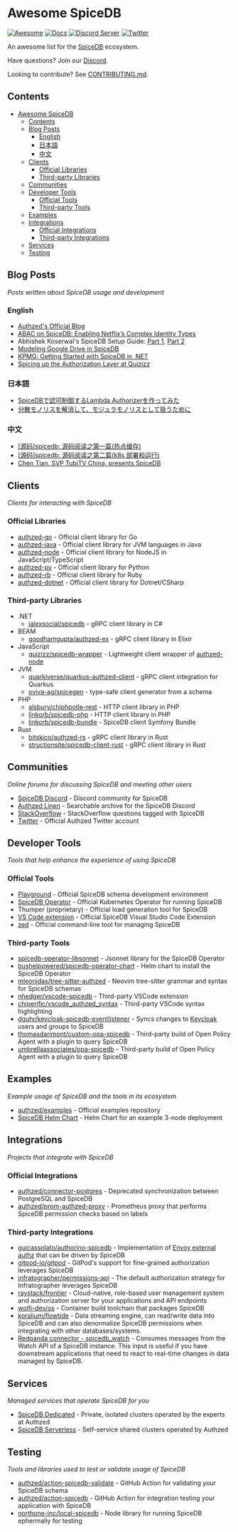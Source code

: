 # Awesome SpiceDB

[![Awesome](https://awesome.re/badge-flat2.svg)](https://awesome.re)
[![Docs](https://img.shields.io/badge/docs-authzed.com-%234B4B6C "Authzed Documentation")](https://docs.authzed.com)
[![Discord Server](https://img.shields.io/discord/844600078504951838?color=7289da&logo=discord "Discord Server")](https://discord.gg/jTysUaxXzM)
[![Twitter](https://img.shields.io/badge/twitter-%40authzed-1D8EEE?logo=twitter "@authzed on Twitter")](https://twitter.com/authzed)

An awesome list for the [SpiceDB] ecosystem.

Have questions? Join our [Discord].

Looking to contribute? See [CONTRIBUTING.md].

[SpiceDB]: https://github.com/authzed/spicedb
[Discord]: https://authzed.com/discord
[CONTRIBUTING.md]: https://github.com/authzed/spicedb/blob/main/CONTRIBUTING.md

## Contents

- [Awesome SpiceDB](#awesome-spicedb)
  - [Contents](#contents)
  - [Blog Posts](#blog-posts)
    - [English](#english)
    - [日本語](#日本語)
    - [中文](#中文) 
  - [Clients](#clients)
    - [Official Libraries](#official-libraries)
    - [Third-party Libraries](#third-party-libraries)
  - [Communities](#communities)
  - [Developer Tools](#developer-tools)
    - [Official Tools](#official-tools)
    - [Third-party Tools](#third-party-tools)
  - [Examples](#examples)
  - [Integrations](#integrations)
    - [Official Integrations](#official-integrations)
    - [Third-party Integrations](#third-party-integrations)
  - [Services](#services)
  - [Testing](#testing)

## Blog Posts

_Posts written about SpiceDB usage and development_

### English

- [Authzed's Official Blog](https://authzed.com/blog)
- [ABAC on SpiceDB: Enabling Netflix’s Complex Identity Types](https://netflixtechblog.com/abac-on-spicedb-enabling-netflixs-complex-identity-types-c118f374fa89)
- Abhishek Koserwal's SpiceDB Setup Guide: [Part 1](https://akoserwal.medium.com/a-comprehensive-guide-to-setting-up-spicedb-with-postgresql-and-a-monitoring-stack-b250f31d7775), [Part 2](https://akoserwal.medium.com/part-2-a-comprehensive-guide-to-setting-up-spicedb-operator-with-postgresql-and-a-monitoring-stack-3b3f92e20d77)
- [Modeling Google Drive in SpiceDB](https://www.mbilski.com/posts/fine-grained-authorization-made-easy-modeling-google-drive-in-spicedb)
- [KPMG: Getting Started with SpiceDB in .NET](https://medium.com/kpmg-uk-engineering/getting-started-with-spicedb-in-net-741e353a4d83)
- [Spicing up the Authorization Layer at Quizizz](https://eng.quizizz.com/p/spicing-up-the-authorization-layer)

### 日本語

- [SpiceDBで認可制御するLambda Authorizerを作ってみた](https://zenn.dev/manaty226/articles/96b6b693c6621c)
- [分散モノリスを解消して、モジュラモノリスとして扱うために](https://logmi.jp/tech/articles/329073)

### 中文

- [[源码]spicedb: 源码阅读之第一篇(热点缓存)](https://kylinlingh.github.io/2023/06/28/%E6%BA%90%E7%A0%81-spicedb-%E6%BA%90%E7%A0%81%E9%98%85%E8%AF%BB%E4%B9%8B%E7%AC%AC%E4%B8%80%E7%AF%87-%E7%83%AD%E7%82%B9%E7%BC%93%E5%AD%98/)
- [[源码]spicedb: 源码阅读之第二篇(k8s 部署和运行)](https://kylinlingh.github.io/2023/07/19/%E6%BA%90%E7%A0%81-spicedb-%E6%BA%90%E7%A0%81%E9%98%85%E8%AF%BB%E4%B9%8B%E7%AC%AC%E4%BA%8C%E7%AF%87-k8s-%E9%83%A8%E7%BD%B2/)
- [Chen Tian, SVP TubiTV China, presents SpiceDB](https://zhuanlan.zhihu.com/p/685603356)

## Clients

_Clients for interacting with SpiceDB_

### Official Libraries

- [authzed-go](https://github.com/authzed/authzed-go) - Official client library for Go
- [authzed-java](https://github.com/authzed/authzed-java) - Official client library for JVM languages in Java
- [authzed-node](https://github.com/authzed/authzed-node) - Official client library for NodeJS in JavaScript/TypeScript
- [authzed-py](https://github.com/authzed/authzed-py) - Official client library for Python
- [authzed-rb](https://github.com/authzed/authzed-rb) - Official client library for Ruby
- [authzed-dotnet](https://github.com/authzed/authzed-dotnet) - Official client library for Dotnet/CSharp

### Third-party Libraries

- .NET
  - [jalexsocial/spicedb](https://github.com/JalexSocial/SpiceDb) - gRPC client library in C#
- BEAM
  - [goodhamgupta/authzed-ex](https://github.com/goodhamgupta/authzed_ex) - gRPC client library in Elixir
- JavaScript
  - [quizizz/spicedb-wrapper](https://github.com/quizizz/spicedb-wrapper) - Lightweight client wrapper of [authzed-node](https://github.com/authzed/authzed-node)
- JVM
  - [quarkiverse/quarkus-authzed-client](https://github.com/quarkiverse/quarkus-authzed-client) - gRPC client integration for Quarkus
  - [oviva-ag/spicegen](https://github.com/oviva-ag/spicegen) - type-safe client generator from a schema
- PHP
  - [alsbury/chiphpotle-rest](https://github.com/alsbury/chiphpotle-rest) - HTTP client library in PHP
  - [linkorb/spicedb-php](https://github.com/linkorb/spicedb-php) - HTTP client library in PHP
  - [linkorb/spicedb-bundle](https://github.com/linkorb/spicedb-bundle) - SpiceDB client Symfony Bundle
- Rust
  - [bitskico/authzed-rs](https://github.com/BitskiCo/authzed-rs) - gRPC client library in Rust
  - [structionsite/spicedb-client-rust](https://github.com/StructionSite/spicedb-client-rust) - gRPC client library in Rust

## Communities

_Online forums for discussing SpiceDB and meeting other users_

- [SpiceDB Discord](https://authzed.com/discord) - Discord community for SpiceDB
- [Authzed Linen](https://linen.authzed.com) - Searchable archive for the SpiceDB Discord
- [StackOverflow](https://stackoverflow.com/questions/tagged/spicedb) - StackOverflow questions tagged with SpiceDB
- [Twitter](https://twitter.com/authzed) - Official Authzed Twitter account

## Developer Tools

_Tools that help enhance the experience of using SpiceDB_

### Official Tools

- [Playground](https://play.authzed.com) - Official SpiceDB schema development environment
- [SpiceDB Operator](https://github.com/authzed/spicedb-operator) - Official Kubernetes Operator for running SpiceDB
- Thumper (proprietary) - Official load generation tool for SpiceDB
- [VS Code extension](https://marketplace.visualstudio.com/items?itemName=authzed.spicedb-vscode) - Official SpiceDB Visual Studio Code Extension
- [zed](https://github.com/authzed/zed) - Official command-line tool for managing SpiceDB

### Third-party Tools

- [spicedb-operator-libsonnet](https://github.com/jsonnet-libs/spicedb-operator-libsonnet) - Jsonnet library for the SpiceDB Operator
- [bushelpowered/spicedb-operator-chart](https://github.com/bushelpowered/spicedb-operator-chart) - Helm chart to install the SpiceDB Operator
- [mleonidas/tree-sitter-authzed](https://github.com/mleonidas/tree-sitter-authzed) - Neovim tree-sitter grammar and syntax for SpiceDB schemas
- [nhedger/vscode-spicedb](https://github.com/nhedger/vscode-spicedb) - Third-party VSCode extension
- [chiperific/vscode_authzed_syntax](https://github.com/chiperific/vscode_authzed_syntax) - Third-party VSCode syntax highlighting
- [dguhr/keycloak-spicedb-eventlistener](https://github.com/DGuhr/keycloak-spicedb-eventlistener) - Syncs changes to [Keycloak](https://www.keycloak.org) users and groups to SpiceDB
- [thomasdarimont/custom-opa-spicedb](https://github.com/thomasdarimont/custom-opa-spicedb) - Third-party build of Open Policy Agent with a plugin to query SpiceDB
- [umbrellaassociates/opa-spicedb](https://github.com/umbrellaassociates/opa-spicedb) - Third-party build of Open Policy Agent with a plugin to query SpiceDB

## Examples

_Example usage of SpiceDB and the tools in its ecosystem_

- [authzed/examples](https://github.com/authzed/examples) - Official examples repository
- [SpiceDB Helm Chart](https://github.com/jonwhitty/helm-charts/tree/master/charts/spicedb) - Helm Chart for an example 3-node deployment

## Integrations

_Projects that integrate with SpiceDB_

### Official Integrations

- [authzed/connector-postgres](https://github.com/authzed/connector-postgresql) - Deprecated synchronization between PostgreSQL and SpiceDB
- [authzed/prom-authzed-proxy](https://github.com/authzed/prom-authzed-proxy) - Prometheus proxy that performs SpiceDB permission checks based on labels

### Third-party Integrations

- [guicassolato/authorino-spicedb](https://github.com/guicassolato/authorino-spicedb) - Implementation of [Envoy external authz](https://www.envoyproxy.io/docs/envoy/latest/configuration/http/http_filters/ext_authz_filter) that can be driven by SpiceDB
- [gitpod-io/gitpod](https://github.com/gitpod-io/gitpod) - GitPod's support for fine-grained authorization leverages SpiceDB
- [infratographer/permissions-api](https://github.com/infratographer/permissions-api) - The default authorization strategy for Infratographer leverages SpiceDB
- [raystack/frontier](https://github.com/raystack/frontier) - Cloud-native, role-based user management system and authorization server for your applications and API endpoints
- [wolfi-dev/os](https://github.com/wolfi-dev/os/blob/main/spicedb.yaml) - Container build toolchain that packages SpiceDB
- [koralium/flowtide](https://koralium.github.io/flowtide/docs/connectors/spicedb) - Data streaming engine, can read/write data into SpiceDB and can also denormalize SpiceDB permissions when integrating with other databases/systems.
- [Redpanda connector - spicedb_watch](https://docs.redpanda.com/redpanda-connect/components/inputs/spicedb_watch/) - Consumes messages from the Watch API of a SpiceDB instance. This input is useful if you have downstream applications that need to react to real-time changes in data managed by SpiceDB.

## Services

_Managed services that operate SpiceDB for you_

- [SpiceDB Dedicated](https://authzed.com/pricing) - Private, isolated clusters operated by the experts at Authzed
- [SpiceDB Serverless](https://app.authzed.com) - Self-service shared clusters operated by Authzed

## Testing

_Tools and libraries used to test or validate usage of SpiceDB_

- [authzed/action-spicedb-validate](https://github.com/authzed/action-spicedb-validate) - GitHub Action for validating your SpiceDB schema
- [authzed/action-spicedb](https://github.com/authzed/action-spicedb) - GitHub Action for integration testing your application with SpiceDB
- [northone-inc/local-spicedb](https://github.com/northone-inc/local-spicedb) - Node library for running SpiceDB ephermally for testing
